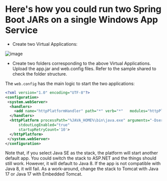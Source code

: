 # Here's how you could run two Spring Boot JARs on a single Windows App Service

- Create two Virtual Applications:

![image](https://github.com/gkgaurav31/multiple-jar-windows-webapp/assets/9574170/283a8120-5629-4871-a1e6-d7f67a4a19e0)

- Create two folders corresponding to the above Virtual Applications. Upload the app.jar and web.config files. Refer to the sample shared to check the folder structure.

The ```web.config``` has the main logic to start the two applications:

```xml
<?xml version="1.0" encoding="UTF-8"?>
<configuration>
 <system.webServer>
  <handlers>
    <add name="httpPlatformHandler" path="*" verb="*"   modules="httpPlatformHandler" resourceType="Unspecified" />
  </handlers>
  <httpPlatform processPath="%JAVA_HOME%\bin\java.exe" arguments="-Dserver.servlet.context-path=/app1 -Djava.net.preferIPv4Stack=true -Dserver.port=%HTTP_PLATFORM_PORT% -jar &quot;%HOME%\site\wwwroot\app1\app.jar&quot;"
      stdoutLogEnabled="true" 
      startupRetryCount='10'>
  </httpPlatform>
 </system.webServer>
</configuration>
```

Note that, if you select Java SE as the stack, the platform will start another default app. You could switch the stack to ASP.NET and the things should still work. However, it will default to Java 8. If the app is not compatible with Java 8, it will fail. As a work-around, change the stack to Tomcat with Java 17 or Java 17 with Embedded Tomcat.

